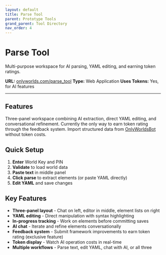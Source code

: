 ```yaml
---
layout: default
title: Parse Tool
parent: Prototype Tools
grand_parent: Tool Directory
nav_order: 4
---
```


# Parse Tool

Multi-purpose workspace for AI parsing, YAML editing, and earning token ratings.

**URL:** [onlyworlds.com/parse_tool](https://onlyworlds.com/parse_tool)
**Type:** Web Application
**Uses Tokens:** Yes, for AI features

---

## Features

Three-panel workspace combining AI extraction, direct YAML editing, and conversational refinement. Currently the only way to earn token rating through the feedback system. Import structured data from [OnlyWorldsBot](https://chatgpt.com/g/g-dydgDFnOz-OnlyWorldsBot) without token costs.

## Quick Setup

1. **Enter** World Key and PIN
2. **Validate** to load world data
3. **Paste text** in middle panel
4. **Click parse** to extract elements (or paste YAML directly)
5. **Edit YAML** and save changes

## Key Features

- **Three-panel layout** - Chat on left, editor in middle, element lists on right
- **YAML editing** - Direct manipulation with syntax highlighting
- **In-progress tracking** - Work on elements before committing saves
- **AI chat** - Iterate and refine elements conversationally
- **Feedback system** - Submit framework improvements to earn token rating (exclusive feature)
- **Token display** - Watch AI operation costs in real-time
- **Multiple workflows** - Parse text, edit YAML, chat with AI, or all three

 